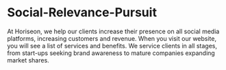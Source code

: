 # Social-Relevance-Pursuit
At Horiseon, we help our clients increase their presence on all social media platforms, increasing customers and revenue.
When you visit our website, you will see a list of services and benefits. We service clients in all stages, from start-ups seeking brand awareness to mature companies expanding market shares.
 
